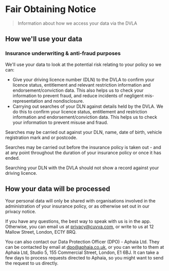 # Fair Obtaining Notice

> Information about how we access your data via the DVLA

## How we'll use your data

### Insurance underwriting & anti-fraud purposes

We'll use your data to look at the potential risk relating to your policy so we can:

- Give your driving licence number (DLN) to the DVLA to confirm your licence status, entitlement and relevant restriction information and endorsement/conviction data. This also helps us to check your information to prevent fraud, and reduce incidents of negligent mis-representation and nondisclosure.
- Carrying out searches of your DLN against details held by the DVLA. We do this to confirm your licence status, entitlement and restriction information and endorsement/conviction data. This helps us to check your information to prevent misuse and fraud.

Searches may be carried out against your DLN, name, date of birth, vehicle registration mark and or postcode.

Searches may be carried out before the insurance policy is taken out - and at any point throughout the duration of your insurance policy or once it has ended.

Searching your DLN with the DVLA should not show a record against your driving licence.

## How your data will be processed

Your personal data will only be shared with organisations involved in the administration of your insurance policy, or as otherwise set out in our privacy notice.

If you have any questions, the best way to speak with us is in the app. Otherwise, you can email us at privacy@cuvva.com, or write to us at 12 Mallow Street, London, EC1Y 8RQ.

You can also contact our Data Protection Officer (DPO) - Aphaia Ltd. They can be contacted by email at dpo@aphaia.co.uk, or you can write to them at Aphaia Ltd, Studio 5, 155 Commercial Street, London, E1 6BJ. It can take a few days to process requests directed to Aphaia, so you might want to send the request to us directly.
